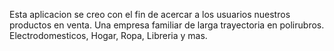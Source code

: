 Esta aplicacion se creo con el fin de acercar a los usuarios nuestros productos en venta. Una empresa familiar de larga trayectoria en polirubros. Electrodomesticos, Hogar, Ropa, Libreria y mas. 
